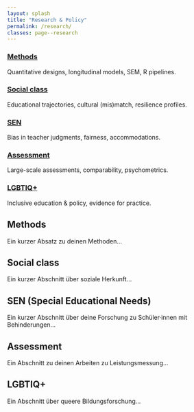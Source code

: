 ```yaml
---
layout: splash
title: "Research & Policy"
permalink: /research/
classes: page--research
---
```


<link rel="stylesheet" href="/assets/css/custom.css">

<div class="research-wrapper">

  <!-- Quick overview cards -->
  <div class="research-grid">
    <div class="research-card">
      <h3><a href="#methods">Methods</a></h3>
      <p>Quantitative designs, longitudinal models, SEM, R pipelines.</p>
    </div>
    <div class="research-card">
      <h3><a href="#social-class">Social class</a></h3>
      <p>Educational trajectories, cultural (mis)match, resilience profiles.</p>
    </div>
    <div class="research-card">
      <h3><a href="#sen">SEN</a></h3>
      <p>Bias in teacher judgments, fairness, accommodations.</p>
    </div>
    <div class="research-card">
      <h3><a href="#assessment">Assessment</a></h3>
      <p>Large-scale assessments, comparability, psychometrics.</p>
    </div>
    <div class="research-card">
      <h3><a href="#lgbtiq">LGBTIQ+</a></h3>
      <p>Inclusive education & policy, evidence for practice.</p>
    </div>
  </div>

  <!-- Detailed sections -->
  <div class="research-section" id="methods">
    <h2>Methods</h2>
    <p>Ein kurzer Absatz zu deinen Methoden…</p>
  </div>

  <div class="research-section" id="social-class">
    <h2>Social class</h2>
    <p>Ein kurzer Abschnitt über soziale Herkunft…</p>
  </div>

  <div class="research-section" id="sen">
    <h2>SEN (Special Educational Needs)</h2>
    <p>Ein kurzer Abschnitt über deine Forschung zu Schüler·innen mit Behinderungen…</p>
  </div>

  <div class="research-section" id="assessment">
    <h2>Assessment</h2>
    <p>Ein Abschnitt zu deinen Arbeiten zu Leistungsmessung…</p>
  </div>

  <div class="research-section" id="lgbtiq">
    <h2>LGBTIQ+</h2>
    <p>Ein Abschnitt über queere Bildungsforschung…</p>
  </div>

</div>
